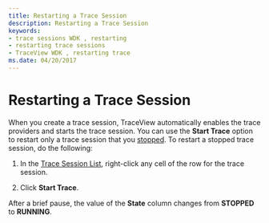```yaml
---
title: Restarting a Trace Session
description: Restarting a Trace Session
keywords:
- trace sessions WDK , restarting
- restarting trace sessions
- TraceView WDK , restarting trace
ms.date: 04/20/2017
---
```


# Restarting a Trace Session

When you create a trace session, TraceView automatically enables the trace providers and starts the trace session. You can use the **Start Trace** option to restart only a trace session that you [stopped](stopping-a-trace-session.md). To restart a stopped trace session, do the following:

1.  In the [Trace Session List](trace-session-list.md), right-click any cell of the row for the trace session.

2.  Click **Start Trace**.

After a brief pause, the value of the **State** column changes from **STOPPED** to **RUNNING**.
